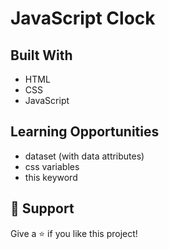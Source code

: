 # JavaScript Clock

## Built With

- HTML
- CSS
- JavaScript

## Learning Opportunities

- dataset (with data attributes)
- css variables
- this keyword

## 🤝 Support

Give a ⭐️ if you like this project!
